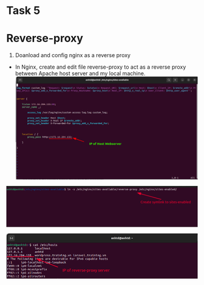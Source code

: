 # Task 5 

# Reverse-proxy

1. Doanload and config nginx as a reverse proxy 
- In Nginx, create and edit file reverse-proxy to act as a reverse proxy between Apache host server and my local machine.
![](src/reverse_pro_1.png)

![](src/reverse_pro_2.png)

![](src/reverse_pro_3.png)








